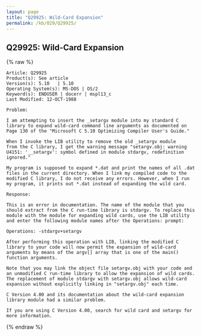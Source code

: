 ```yaml
---
layout: page
title: "Q29925: Wild-Card Expansion"
permalink: /kb/029/Q29925/
---
```


## Q29925: Wild-Card Expansion

{% raw %}

	Article: Q29925
	Product(s): See article
	Version(s): 5.10   | 5.10
	Operating System(s): MS-DOS | OS/2
	Keyword(s): ENDUSER | docerr | mspl13_c
	Last Modified: 12-OCT-1988
	
	Problem:
	
	I am attempting to insert the _setargv module into my standard C
	library to expand wild-card command line arguments as documented on
	Page 130 of the "Microsoft C 5.10 Optimizing Compiler User's Guide."
	
	When I invoke the LIB utility to remove the old _setargv module
	from the C library, I get the warning message "setargv.obj: warning
	U4151: '__setargv': symbol defined in module stdargv, redefinition
	ignored."
	
	My program is supposed to expand *.dat and print the names of all .dat
	files in the current directory. When I link my compiled code to the
	modified C library, I do not receive any errors. However, when I run
	my program, it prints out *.dat instead of expanding the wild card.
	
	Response:
	
	This is an error in documentation. The name of the module that you
	should extract from the C run-time library is stdargv. To replace this
	module with the module for expanding wild cards, use the LIB utility
	and enter the following module names after the Operations: prompt:
	
	Operations: -stdargv+setargv
	
	After performing this operation with LIB, linking the modified C
	library to your code will now permit the expansion of wild-card
	arguments by means of the argv[] array that is one of the main()
	function arguments.
	
	Note that you may link the object file setargv.obj with your code and
	an unmodified C run-time library to allow the expansion of wild cards.
	The replacement of module stdargv with setargv.obj allows wild-card
	expansion without explicitly linking in "setargv.obj" each time.
	
	C Version 4.00 and its documentation about the wild-card expansion
	library module had a similar problem.
	
	If you are using C Version 4.00, search for wild card and setargv for
	more information.

{% endraw %}
